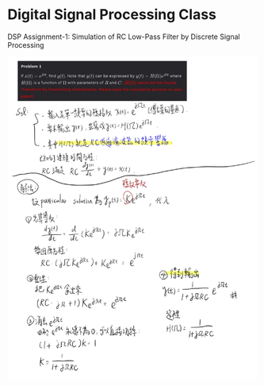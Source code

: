 # Digital Signal Processing Class
DSP Assignment-1: Simulation of RC Low-Pass Filter by Discrete Signal Processing


![Problem 1 手寫稿](./fig/problem1.jpg)
